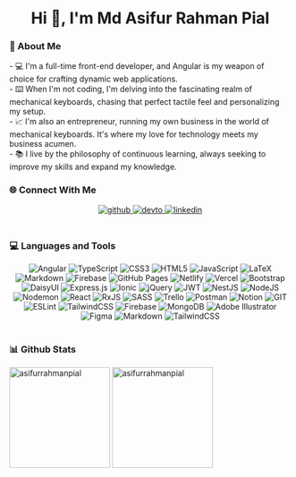 <h1 align="center">Hi 👋, I'm Md Asifur Rahman Pial</h1>
<h3 align="left">💫 About Me</h3>
- 💻 I'm a full-time front-end developer, and Angular is my weapon of choice for crafting dynamic web applications.<br>- ⌨️ When I'm not coding, I'm delving into the fascinating realm of mechanical keyboards, chasing that perfect tactile feel and personalizing my setup.<br>- 📈 I'm also an entrepreneur, running my own business in the world of mechanical keyboards. It's where my love for technology meets my business acumen.<br>- 📚 I live by the philosophy of continuous learning, always seeking to improve my skills and expand my knowledge.
<br/>  
<h3 align="left">🌐 Connect With Me</h3>
<div align="center">
<a href="https://github.com/asifurrahmanpial" target="_blank">
<img src=https://img.shields.io/badge/github-%2324292e.svg?&style=for-the-badge&logo=github&logoColor=white alt=github style="margin-bottom: 5px;" />
</a>
<a href="https://dev.to/asifurrahmanpial" target="_blank">
<img src=https://img.shields.io/badge/dev.to-%2308090A.svg?&style=for-the-badge&logo=dev.to&logoColor=white alt=devto style="margin-bottom: 5px;" />
</a>
<a href="https://linkedin.com/in/asifurrahmanpial" target="_blank">
<img src=https://img.shields.io/badge/linkedin-%231E77B5.svg?&style=for-the-badge&logo=linkedin&logoColor=white alt=linkedin style="margin-bottom: 5px;" />
</a>  
</div>  
<br/>  
<h3 align="left">💻 Languages and Tools</h3>
<div align="center"> 
    <img src="https://img.shields.io/badge/angular-%23DD0031.svg?style=flat&logo=angular&logoColor=white" alt="Angular">
    <img src="https://img.shields.io/badge/typescript-%23007ACC.svg?style=flat&logo=typescript&logoColor=white" alt="TypeScript">
    <img src="https://img.shields.io/badge/css3-%231572B6.svg?style=flat&logo=css3&logoColor=white" alt="CSS3">
    <img src="https://img.shields.io/badge/html5-%23E34F26.svg?style=flat&logo=html5&logoColor=white" alt="HTML5">
    <img src="https://img.shields.io/badge/javascript-%23323330.svg?style=flat&logo=javascript&logoColor=%23F7DF1E" alt="JavaScript">
    <img src="https://img.shields.io/badge/latex-%23008080.svg?style=flat&logo=latex&logoColor=white" alt="LaTeX">
    <img src="https://img.shields.io/badge/markdown-%23000000.svg?style=flat&logo=markdown&logoColor=white" alt="Markdown">
    <img src="https://img.shields.io/badge/firebase-%23039BE5.svg?style=flat&logo=firebase" alt="Firebase">
    <img src="https://img.shields.io/badge/github%20pages-121013?style=flat&logo=github&logoColor=white" alt="GitHub Pages">
    <img src="https://img.shields.io/badge/netlify-%23000000.svg?style=flat&logo=netlify&logoColor=#00C7B7" alt="Netlify">
    <img src="https://img.shields.io/badge/vercel-%23000000.svg?style=flat&logo=vercel&logoColor=white" alt="Vercel">
    <img src="https://img.shields.io/badge/bootstrap-%238511FA.svg?style=flat&logo=bootstrap&logoColor=white" alt="Bootstrap">
    <img src="https://img.shields.io/badge/daisyui-5A0EF8?style=flat&logo=daisyui&logoColor=white" alt="DaisyUI">
    <img src="https://img.shields.io/badge/express.js-%23404d59.svg?style=flat&logo=express&logoColor=%2361DAFB" alt="Express.js">
    <img src="https://img.shields.io/badge/Ionic-%233880FF.svg?style=flat&logo=Ionic&logoColor=white" alt="Ionic">
    <img src="https://img.shields.io/badge/jquery-%230769AD.svg?style=flat&logo=jquery&logoColor=white" alt="jQuery">
    <img src="https://img.shields.io/badge/JWT-black?style=flat&logo=JSON%20web%20tokens" alt="JWT">
    <img src="https://img.shields.io/badge/nestjs-%23E0234E.svg?style=flat&logo=nestjs&logoColor=white" alt="NestJS">
    <img src="https://img.shields.io/badge/node.js-6DA55F?style=flat&logo=node.js&logoColor=white" alt="NodeJS">
    <img src="https://img.shields.io/badge/NODEMON-%23323330.svg?style=flat&logo=nodemon&logoColor=%BBDEAD" alt="Nodemon">
    <img src="https://img.shields.io/badge/react-%2320232a.svg?style=flat&logo=react&logoColor=%2361DAFB" alt="React">
    <img src="https://img.shields.io/badge/rxjs-%23B7178C.svg?style=flat&logo=reactivex&logoColor=white" alt="RxJS">
    <img src="https://img.shields.io/badge/SASS-hotpink.svg?style=flat&logo=SASS&logoColor=white" alt="SASS">
    <img src="https://img.shields.io/badge/Trello-%23026AA7.svg?style=flat&logo=Trello&logoColor=white" alt="Trello">
    <img src="https://img.shields.io/badge/Postman-FF6C37?style=flat&logo=postman&logoColor=white" alt="Postman">
    <img src="https://img.shields.io/badge/Notion-%23000000.svg?style=flat&logo=notion&logoColor=white" alt="Notion">
    <img src="https://img.shields.io/badge/Git-fc6d26?style=flat&logo=git&logoColor=white" alt="GIT">
    <img src="https://img.shields.io/badge/ESLint-4B3263?style=flat&logo=eslint&logoColor=white" alt="ESLint">
    <img src="https://img.shields.io/badge/tailwindcss-%2338B2AC.svg?style=flat&logo=tailwind-css&logoColor=white" alt="TailwindCSS">
    <img src="https://img.shields.io/badge/Firebase-039BE5?style=flat&logo=Firebase&logoColor=white" alt="Firebase">
    <img src="https://img.shields.io/badge/MongoDB-%234ea94b.svg?style=flat&logo=mongodb&logoColor=white" alt="MongoDB">
    <img src="https://img.shields.io/badge/adobe%20illustrator-%23FF9A00.svg?style=flat&logo=adobe%20illustrator&logoColor=white" alt="Adobe Illustrator">
    <img src="https://img.shields.io/badge/figma-%23F24E1E.svg?style=flat&logo=figma&logoColor=white" alt="Figma">
    <img src="https://img.shields.io/badge/markdown-%23000000.svg?style=flat&logo=markdown&logoColor=white" alt="Markdown">
    <img src="https://img.shields.io/badge/tailwindcss-%2338B2AC.svg?style=flat&logo=tailwind-css&logoColor=white" alt="TailwindCSS">
</div>  
<br/>  
<h3 align="left">📊 Github Stats</h3>
    <img height="180em" src="https://github-readme-stats.vercel.app/api/top-langs/?username=asifurrahmanpial&theme=dark&hide_border=false&include_all_commits=false&count_private=false&layout=compact" alt="asifurrahmanpial" />
    <img height="180em" src="https://streak-stats.demolab.com?user=asifurrahmanpial&theme=transparent" alt="asifurrahmanpial" />
